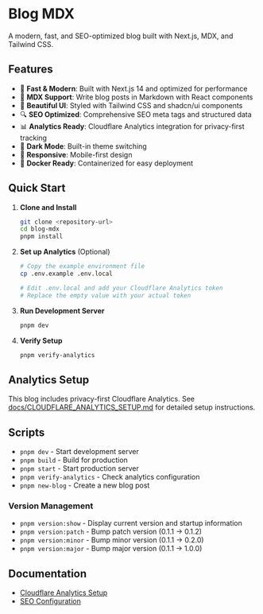 # Blog MDX

A modern, fast, and SEO-optimized blog built with Next.js, MDX, and Tailwind CSS.

## Features

- 🚀 **Fast & Modern**: Built with Next.js 14 and optimized for performance
- 📝 **MDX Support**: Write blog posts in Markdown with React components
- 🎨 **Beautiful UI**: Styled with Tailwind CSS and shadcn/ui components
- 🔍 **SEO Optimized**: Comprehensive SEO meta tags and structured data
- 📊 **Analytics Ready**: Cloudflare Analytics integration for privacy-first tracking
- 🌙 **Dark Mode**: Built-in theme switching
- 📱 **Responsive**: Mobile-first design
- 🐳 **Docker Ready**: Containerized for easy deployment

## Quick Start

1. **Clone and Install**

   ```bash
   git clone <repository-url>
   cd blog-mdx
   pnpm install
   ```

2. **Set up Analytics** (Optional)

   ```bash
   # Copy the example environment file
   cp .env.example .env.local

   # Edit .env.local and add your Cloudflare Analytics token
   # Replace the empty value with your actual token
   ```

3. **Run Development Server**

   ```bash
   pnpm dev
   ```

4. **Verify Setup**
   ```bash
   pnpm verify-analytics
   ```

## Analytics Setup

This blog includes privacy-first Cloudflare Analytics. See [docs/CLOUDFLARE_ANALYTICS_SETUP.md](docs/CLOUDFLARE_ANALYTICS_SETUP.md) for detailed setup instructions.

## Scripts

- `pnpm dev` - Start development server
- `pnpm build` - Build for production
- `pnpm start` - Start production server
- `pnpm verify-analytics` - Check analytics configuration
- `pnpm new-blog` - Create a new blog post

### Version Management

- `pnpm version:show` - Display current version and startup information
- `pnpm version:patch` - Bump patch version (0.1.1 → 0.1.2)
- `pnpm version:minor` - Bump minor version (0.1.1 → 0.2.0)
- `pnpm version:major` - Bump major version (0.1.1 → 1.0.0)

## Documentation

- [Cloudflare Analytics Setup](docs/CLOUDFLARE_ANALYTICS_SETUP.md)
- [SEO Configuration](docs/SEO_SETUP.md)
